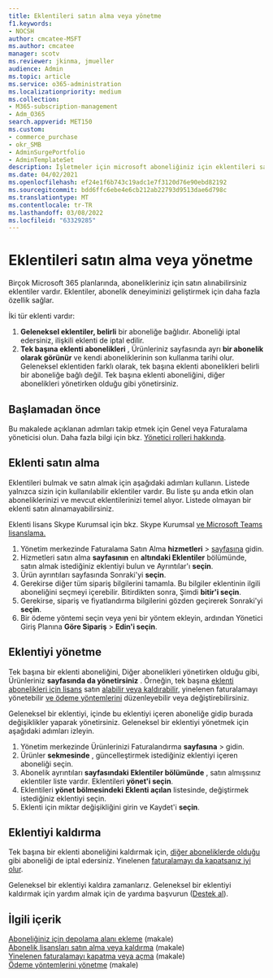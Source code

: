 ```yaml
---
title: Eklentileri satın alma veya yönetme
f1.keywords:
- NOCSH
author: cmcatee-MSFT
ms.author: cmcatee
manager: scotv
ms.reviewer: jkinma, jmueller
audience: Admin
ms.topic: article
ms.service: o365-administration
ms.localizationpriority: medium
ms.collection:
- M365-subscription-management
- Adm_O365
search.appverid: MET150
ms.custom:
- commerce_purchase
- okr_SMB
- AdminSurgePortfolio
- AdminTemplateSet
description: İşletmeler için microsoft aboneliğiniz için eklentileri satın Microsoft 365 yönetebilirsiniz.
ms.date: 04/02/2021
ms.openlocfilehash: ef24e1f6b743c19adc1e7f3120d76e90ebd82192
ms.sourcegitcommit: bdd6ffc6ebe4e6cb212ab22793d9513dae6d798c
ms.translationtype: MT
ms.contentlocale: tr-TR
ms.lasthandoff: 03/08/2022
ms.locfileid: "63329285"
---
```

# <a name="buy-or-manage-add-ons"></a>Eklentileri satın alma veya yönetme

Birçok Microsoft 365 planlarında, abonelikleriniz için satın alınabilirsiniz eklentiler vardır. Eklentiler, abonelik deneyiminizi geliştirmek için daha fazla özellik sağlar.

İki tür eklenti vardır:

1. **Geleneksel eklentiler, belirli** bir aboneliğe bağlıdır. Aboneliği iptal edersiniz, ilişkili eklenti de iptal edilir.
2. **Tek başına eklenti abonelikleri** , Ürünleriniz sayfasında ayrı **bir abonelik olarak görünür** ve kendi aboneliklerinin son kullanma tarihi olur. Geleneksel eklentiden farklı olarak, tek başına eklenti abonelikleri belirli bir aboneliğe bağlı değil. Tek başına eklenti aboneliğini, diğer abonelikleri yönetirken olduğu gibi yönetirsiniz.

## <a name="before-you-begin"></a>Başlamadan önce

Bu makalede açıklanan adımları takip etmek için Genel veya Faturalama yöneticisi olun. Daha fazla bilgi için bkz. [Yönetici rolleri hakkında](../admin/add-users/about-admin-roles.md).

## <a name="buy-an-add-on"></a>Eklenti satın alma

Eklentileri bulmak ve satın almak için aşağıdaki adımları kullanın. Listede yalnızca sizin için kullanılabilir eklentiler vardır. Bu liste şu anda etkin olan aboneliklerinizi ve mevcut eklentilerinizi temel alıyor. Listede olmayan bir eklenti satın alınamayabilirsiniz.

Eklenti lisans Skype Kurumsal için bkz. Skype Kurumsal [ve Microsoft Teams lisanslama.](/SkypeForBusiness/skype-for-business-and-microsoft-teams-add-on-licensing/skype-for-business-and-microsoft-teams-add-on-licensing)

1. Yönetim merkezinde Faturalama Satın Alma **hizmetleri** \> <a href="https://go.microsoft.com/fwlink/p/?linkid=868433" target="_blank">sayfasına</a> gidin.
2. Hizmetleri satın alma **sayfasının** en **altındaki Eklentiler** bölümünde, satın almak istediğiniz eklentiyi bulun ve Ayrıntılar'ı **seçin**.
3. Ürün ayrıntıları sayfasında Sonraki'yi **seçin**.
4. Gerekirse diğer tüm sipariş bilgilerini tamamla. Bu bilgiler eklentinin ilgili aboneliğini seçmeyi içerebilir. Bitirdikten sonra, Şimdi **bitir'i seçin**.
5. Gerekirse, sipariş ve fiyatlandırma bilgilerini gözden geçirerek Sonraki'yi **seçin**.
6. Bir ödeme yöntemi seçin veya yeni bir yöntem ekleyin, ardından Yönetici Giriş Planına **Göre Sipariş** >  **Edin'i seçin**.

## <a name="manage-an-add-on"></a>Eklentiyi yönetme

Tek başına bir eklenti aboneliğini, Diğer abonelikleri yönetirken olduğu gibi, Ürünleriniz **sayfasında da yönetirsiniz** . Örneğin, tek başına [eklenti abonelikleri için lisans](licenses/buy-licenses.md) satın [alabilir veya kaldırabilir](subscriptions/renew-your-subscription.md), yinelenen faturalamayı yönetebilir [ve ödeme yöntemlerini](billing-and-payments/manage-payment-methods.md) düzenleyebilir veya değiştirebilirsiniz.

Geleneksel bir eklentiyi, içinde bu eklentiyi içeren aboneliğe gidip burada değişiklikler yaparak yönetirsiniz. Geleneksel bir eklentiyi yönetmek için aşağıdaki adımları izleyin.
  
1. Yönetim merkezinde Ürünlerinizi Faturalandırma **sayfasına** \> gidin.<a href="https://go.microsoft.com/fwlink/p/?linkid=842054" target="_blank"></a>
2. Ürünler **sekmesinde** , güncelleştirmek istediğiniz eklentiyi içeren aboneliği seçin.
3. Abonelik ayrıntıları **sayfasındaki Eklentiler bölümünde** , satın almışsınız eklentiler liste vardır. Eklentileri **yönet'i seçin**.
4. Eklentileri **yönet bölmesindeki** **Eklenti açılan** listesinde, değiştirmek istediğiniz eklentiyi seçin.
5. Eklenti için miktar değişikliğini girin ve Kaydet'i **seçin**.

## <a name="remove-an-add-on"></a>Eklentiyi kaldırma

Tek başına bir eklenti aboneliğini kaldırmak için, [diğer aboneliklerde olduğu](subscriptions/cancel-your-subscription.md) gibi aboneliği de iptal edersiniz. Yinelenen [faturalamayı da kapatsanız iyi olur](subscriptions/renew-your-subscription.md).

Geleneksel bir eklentiyi kaldıra zamanlarız. Geleneksel bir eklentiyi kaldırmak için yardım almak için de yardıma başvurun ([Destek al](../admin/get-help-support.md)).
  
## <a name="related-content"></a>İlgili içerik

[Aboneliğiniz için depolama alanı ekleme](add-storage-space.md) (makale)\
[Abonelik lisansları satın alma veya kaldırma](licenses/buy-licenses.md) (makale)\
[Yinelenen faturalamayı kapatma veya açma](subscriptions/renew-your-subscription.md#turn-recurring-billing-off-or-on) (makale)\
[Ödeme yöntemlerini yönetme](billing-and-payments/manage-payment-methods.md) (makale)
